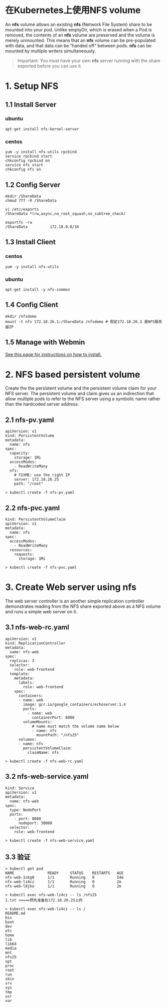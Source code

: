 在Kubernetes上使用NFS volume
===========================

An **nfs** volume allows an existing **nfs** (Network File System) share to be mounted into your pod. Unlike emptyDir, which is erased when a Pod is removed, the contents of an **nfs** volume are preserved and the volume is merely unmounted. This means that an **nfs** volume can be pre-populated with data, and that data can be “handed off” between pods. **nfs** can be mounted by multiple writers simultaneously.

> Important: You must have your own **nfs** server running with the share exported before you can use it

# 1. Setup NFS

## 1.1  Install Server 

### ubuntu
```
apt-get install nfs-kernel-server
```
### centos
```
yum -y install nfs-utils rpcbind
service rpcbind start
chkconfig rpcbind on
service nfs start
chkconfig nfs on
```

## 1.2 Config Server
```
mkdir /ShareData
chmod 777 -R /ShareData
```
```
vi /etc/exports
/ShareData *(rw,async,no_root_squash,no_subtree_check)
```
```
exportfs -ra
/ShareData         	172.18.0.0/16
```
## 1.3 Install Client
### centos
```
yum -y install nfs-utils
```
### ubuntu
```
apt-get install -y nfs-common 
```

## 1.4 Config Client
```
mkdir /nfsdemo
mount -t nfs 172.18.26.1:/ShareData /nfsdemo # 假定172.18.26.3 是NFS服务器IP
```

## 1.5 Manage with Webmin

[See this page for instructions on how to install.](http://172.18.3.103/Hakugei/Home/wikis/webmin)

# 2. NFS based persistent volume
Create the the persistent volume and the persistent volume claim for your NFS server. The persistent volume and claim gives us an indirection that allow multiple pods to refer to the NFS server using a symbolic name rather than the hardcoded server address.

## 2.1 nfs-pv.yaml
```
apiVersion: v1
kind: PersistentVolume
metadata:
  name: nfs
spec:
  capacity:
    storage: 1Mi
  accessModes:
    - ReadWriteMany
  nfs:
    # FIXME: use the right IP
    server: 172.18.26.25
    path: "/root"
```
```
> kubectl create -f nfs-pv.yaml
```

## 2.2 nfs-pvc.yaml
```
kind: PersistentVolumeClaim
apiVersion: v1
metadata:
  name: nfs
spec:
  accessModes:
    - ReadWriteMany
  resources:
    requests:
      storage: 1Mi
```
```
> kubectl create -f nfs-pvc.yaml
```

# 3. Create Web server using nfs
The web server controller is an another simple replication controller demonstrates reading from the NFS share exported above as a NFS volume and runs a simple web server on it.

## 3.1 nfs-web-rc.yaml
```
apiVersion: v1
kind: ReplicationController
metadata:
  name: nfs-web
spec:
  replicas: 3
  selector:
    role: web-frontend
  template:
    metadata:
      labels:
        role: web-frontend
    spec:
      containers:
      - name: web
        image: gcr.io/google_containers/echoserver:1.4
        ports:
          - name: web
            containerPort: 8080
        volumeMounts:
            # name must match the volume name below
            - name: nfs
              mountPath: "/nfs25"
      volumes:
      - name: nfs
        persistentVolumeClaim:
          claimName: nfs
```
```
> kubectl create -f nfs-web-rc.yaml
```

## 3.2 nfs-web-service.yaml
```
kind: Service
apiVersion: v1
metadata:
  name: nfs-web
spec:
  type: NodePort
  ports:
    - port: 8080
      nodeport: 30080
  selector:
    role: web-frontend
```
```
> kubectl create -f nfs-web-service.yaml
```

## 3.3 验证
```
> kubectl get pod
NAME               READY     STATUS    RESTARTS   AGE
nfs-web-1skg0      1/1       Running   0          54m
nfs-web-lz4cz      1/1       Running   0          2m
nfs-web-l8jko      1/1       Running   0          2m
```
```
> kubectl exec nfs-web-lz4cz -- ls /nfs25
1.txt <====预先准备在172.18.26.25上的

> kubectl exec nfs-web-lz4cz -- ls /
README.md
bin
boot
dev
etc
home
lib
lib64
media
mnt
nfs25
opt
proc
root
run
sbin
srv
sys
tmp
usr
var

```